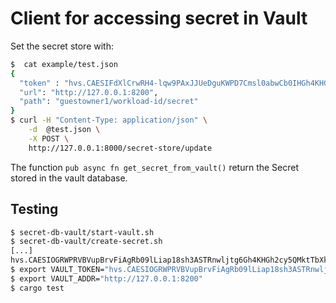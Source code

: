 # Client for accessing secret in Vault
Set the secret store with:
```bash
$  cat example/test.json 
{
  "token" : "hvs.CAESIFdXlCrwRH4-lqw9PAxJJUeDguKWPD7Cmsl0abwCb0IHGh4KHGh2cy5EdU9Vd1J2akpXZkxjbU1JN0Zxc0FZaDY",
  "url": "http://127.0.0.1:8200",
  "path": "guestowner1/workload-id/secret"
}
$ curl -H "Content-Type: application/json" \
	-d  @test.json \
	-X POST \
	http://127.0.0.1:8000/secret-store/update
```
The function `pub async fn get_secret_from_vault()` return the Secret stored in the vault database.


## Testing
```bash
$ secret-db-vault/start-vault.sh
$ secret-db-vault/create-secret.sh
[...]
hvs.CAESIOGRWPRVBVupBrvFiAgRb09lLiap18sh3ASTRnwljtg6Gh4KHGh2cy5QMktTbXkxT1R2Smkxd29YbGtSRGk2VkQ
$ export VAULT_TOKEN="hvs.CAESIOGRWPRVBVupBrvFiAgRb09lLiap18sh3ASTRnwljtg6Gh4KHGh2cy5QMktTbXkxT1R2Smkxd29YbGtSRGk2VkQ"
$ export VAULT_ADDR="http://127.0.0.1:8200"
$ cargo test
```
